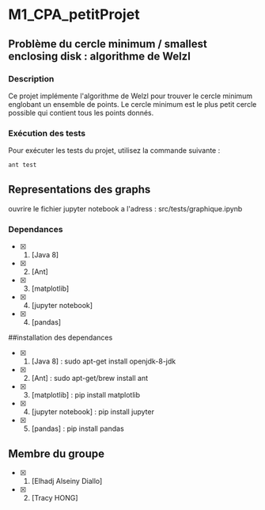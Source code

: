 # M1_CPA_petitProjet

## Problème du cercle minimum / smallest enclosing disk : algorithme de Welzl

### Description

Ce projet implémente l'algorithme de Welzl pour trouver le cercle minimum englobant un ensemble de points. Le cercle minimum est le plus petit cercle possible qui contient tous les points donnés.

### Exécution des tests

Pour exécuter les tests du projet, utilisez la commande suivante :

```bash
ant test
```

## Representations des graphs
ouvrire le fichier jupyter notebook a l'adress : src/tests/graphique.ipynb

### Dependances
- [x] 1.  [Java 8]
- [x] 2.  [Ant]
- [x] 3.  [matplotlib]
- [x] 4.  [jupyter notebook]
- [x] 4.  [pandas]

##installation des dependances
- [x] 1.  [Java 8] : sudo apt-get install openjdk-8-jdk
- [x] 2.  [Ant] : sudo apt-get/brew  install ant
- [x] 3.  [matplotlib] : pip install matplotlib
- [x] 4.  [jupyter notebook] : pip install jupyter
- [x] 5.  [pandas] : pip install pandas



## Membre du groupe
- [x] 1.  [Elhadj Alseiny Diallo] 
- [x] 2.  [Tracy HONG]

